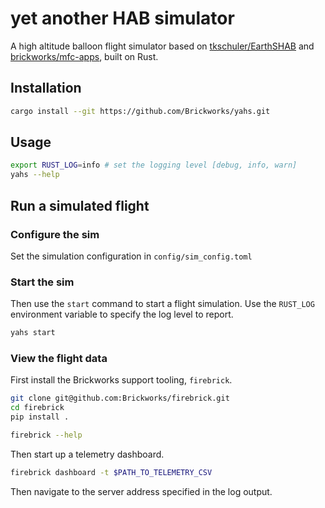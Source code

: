 # yet another HAB simulator

A high altitude balloon flight simulator based on [tkschuler/EarthSHAB](https://github.com/tkschuler/EarthSHAB) and [brickworks/mfc-apps](https://github.com/Brickworks/mfc-apps), built on Rust.

## Installation
```sh
cargo install --git https://github.com/Brickworks/yahs.git
```

## Usage
```sh
export RUST_LOG=info # set the logging level [debug, info, warn]
yahs --help
```

## Run a simulated flight
### Configure the sim
Set the simulation configuration in `config/sim_config.toml`

### Start the sim
Then use the `start` command to start a flight simulation. Use the `RUST_LOG`
environment variable to specify the log level to report.
```sh
yahs start
```

### View the flight data
First install the Brickworks support tooling, `firebrick`.
```sh
git clone git@github.com:Brickworks/firebrick.git
cd firebrick
pip install .

firebrick --help
```
Then start up a telemetry dashboard.
```sh
firebrick dashboard -t $PATH_TO_TELEMETRY_CSV
```
Then navigate to the server address specified in the log output.